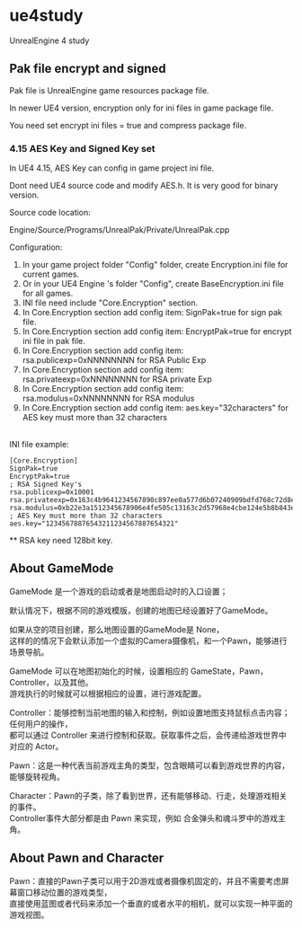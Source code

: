 # ue4study
UnrealEngine 4 study

## Pak file encrypt and signed

Pak file is UnrealEngine game resources package file.<br/>

In newer UE4 version, encryption only for ini files in game package file.<br/>

You need set encrypt ini files = true and compress package file.<br/>

### 4.15 AES Key and Signed Key set

In UE4 4.15, AES Key can config in game project ini file.<br/>

Dont need UE4 source code and modify AES.h. It is very good for binary version.<br/>

Source code location:<br/>

Engine/Source/Programs/UnrealPak/Private/UnrealPak.cpp<br/>

Configuration:<br/>
1. In your game project folder "Config" folder, create Encryption.ini file for current games.
1. Or in your UE4 Engine \'s folder "Config", create BaseEncryption.ini file for all games.
1. INI file need include "Core.Encryption" section.
1. In Core.Encryption section add config item: SignPak=true for sign pak file.
1. In Core.Encryption section add config item: EncryptPak=true for encrypt ini file in pak file.
1. In Core.Encryption section add config item: rsa.publicexp=0xNNNNNNNN for RSA Public Exp
1. In Core.Encryption section add config item: rsa.privateexp=0xNNNNNNNN for RSA private Exp
1. In Core.Encryption section add config item: rsa.modulus=0xNNNNNNNN for RSA modulus
1. In Core.Encryption section add config item: aes.key="32characters" for AES key must more than 32 characters
<br/>
INI file example:<br/>

````
[Core.Encryption]
SignPak=true
EncryptPak=true
; RSA Signed Key's
rsa.publicexp=0x10001
rsa.privateexp=0x163c4b9641234567890c897ee0a577d6b07240909bdfd768c72d8ea8cc025bb1
rsa.modulus=0xb22e3a1512345678906e4fe505c13163c2d57968e4cbe124e5b8b843e91a8c55
; AES Key must more than 32 characters
aes.key="12345678876543211234567887654321"
````

** RSA key need 128bit key.

## About GameMode

GameMode 是一个游戏的启动或者是地图启动时的入口设置；<br/>

默认情况下，根据不同的游戏模版，创建的地图已经设置好了GameMode。<br/>

如果从空的项目创建，那么地图设置的GameMode是 None，<br/>
这样的的情况下会默认添加一个虚拟的Camera摄像机，和一个Pawn，能够进行场景导航。<br/>


GameMode 可以在地图初始化的时候，设置相应的 GameState，Pawn， Controller，以及其他。<br/>
游戏执行的时候就可以根据相应的设置，进行游戏配置。<br/>

Controller：能够控制当前地图的输入和控制，例如设置地图支持鼠标点击内容；任何用户的操作，<br/>
都可以通过 Controller 来进行控制和获取。获取事件之后，会传递给游戏世界中对应的 Actor。<br/>

Pawn：这是一种代表当前游戏主角的类型，包含眼睛可以看到游戏世界的内容，能够旋转视角。<br/>

Character：Pawn的子类，除了看到世界，还有能够移动、行走，处理游戏相关的事件。<br/>
Controller事件大部分都是由 Pawn 来实现，例如 合金弹头和魂斗罗中的游戏主角。<br/>

## About Pawn and Character

Pawn：直接的Pawn子类可以用于2D游戏或者摄像机固定的，并且不需要考虑屏幕窗口移动位置的游戏类型，<br/>
直接使用蓝图或者代码来添加一个垂直的或者水平的相机，就可以实现一种平面的游戏视图。

